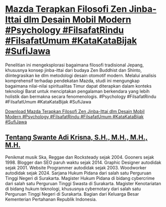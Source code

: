 # [Mazda Terapkan Filosofi Zen Jinba-Ittai dlm Desain Mobil Modern #Psychology #FilsafatRindu #FilsafatUmum #KataKataBijak #SufiJawa](https://swanteadikrisna.com/filsafat/website/9/mazda-terapkan-filosofi-zen-jinba-ittai-dlm-desain-mobil-modern/)

Penelitian ini mengeksplorasi bagaimana filosofi tradisional Jepang, khususnya konsep jinba-ittai dari budaya Zen Buddhist dan Shinto, diintegrasikan ke dlm metodologi desain otomotif modern. Melalui analisis komprehensif terhadap pendekatan Mazda, studi ini mengungkap bagaimana nilai-nilai spiritualitas Timur dapat diterapkan dalam konteks teknologi Barat untuk menciptakan pengalaman berkendara yang lebih holistik dan bermakna secara fenomenologis. #Psychology #FilsafatRindu #FilsafatUmum #KataKataBijak #SufiJawa 

[Download Mazda Terapkan Filosofi Zen Jinba-Ittai dlm Desain Mobil Modern #Psychology #FilsafatRindu #FilsafatUmum #KataKataBijak #SufiJawa](https://swanteadikrisna.com/filsafat/website/9/mazda-terapkan-filosofi-zen-jinba-ittai-dlm-desain-mobil-modern/)


## [Tentang Swante Adi Krisna, S.H., M.H., M.H., M.H.](https://swanteadikrisna.com/)

Penikmat musik Ska, Reggae dan Rocksteady sejak 2004. Gooners sejak 1998. Blogger dan SEO paruh waktu sejak 2014. Graphic Designer autodidak sejak 2001. Website Programmer autodidak sejak 2003. Woodworker autodidak sejak 2024. Sarjana Hukum Pidana dari salah satu Perguruan Tinggi Negeri di Surakarta. Magister Hukum Pidana di bidang cybercrime dari salah satu Perguruan Tinggi Swasta di Surakarta. Magister Kenotariatan di bidang hukum teknologi, khususnya cybernotary dari salah satu Perguruan Tinggi Negeri di Surakarta. Bagian dari Keluarga Besar Kementerian Pertahanan Republik Indonesia.